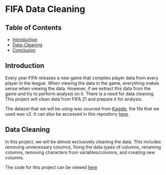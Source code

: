 # FIFA Data Cleaning

## Table of Contents
* [Introduction](#introduction)
* [Data-Cleaning](#data-cleaning)
* [Conclusion](#conclusion)

## Introduction

Every year FIFA releases a new game that complies player data from every player in the league. When viewing the data in the game, everything makes sense when viewing the data. However, if we extract this data from the game and try to perform analysis on it. There is a need for data cleaning. This project will clean data from FIFA 21 and prepare it for analysis.

The dataset that we will be using was sourced from [Kaggle](https://www.kaggle.com/datasets/yagunnersya/fifa-21-messy-raw-dataset-for-cleaning-exploring?select=fifa21_raw_data.csv%E2%80%8B), the file that we used was v2. It can also be accessed in this repository [here](https://github.com/jidafan/FIFA-Data-Cleaning/blob/main/fifa21%20raw%20data%20v2.csv).

## Data Cleaning

In this project, we will be almost exclusively cleaning the data. This includes removing unnecessary columns, fixing the data types of columns, renaming columns, removing characters from variables/columns, and creating new columns. 

The code for this project can be viewed [here](https://github.com/jidafan/FIFA-Data-Cleaning/blob/main/Data%20Cleaning.ipynb)

